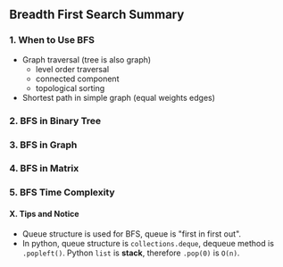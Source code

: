 
## Breadth First Search Summary

### 1. When to Use BFS

- Graph traversal (tree is also graph)
  - level order traversal
  - connected component
  - topological sorting
- Shortest path in simple graph (equal weights edges)

### 2. BFS in Binary Tree

### 3. BFS in Graph

### 4. BFS in Matrix

### 5. BFS Time Complexity



#### X. Tips and Notice

- Queue structure is used for BFS, queue is "first in first out".
- In python, queue structure is `collections.deque`, dequeue method is `.popleft()`. Python `list` is **stack**, therefore `.pop(0)` is `O(n)`.
